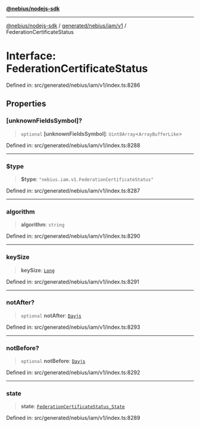 [**@nebius/nodejs-sdk**](../../../../../README.md)

---

[@nebius/nodejs-sdk](../../../../../README.md) / [generated/nebius/iam/v1](../README.md) / FederationCertificateStatus

# Interface: FederationCertificateStatus

Defined in: src/generated/nebius/iam/v1/index.ts:8286

## Properties

### \[unknownFieldsSymbol\]?

> `optional` **\[unknownFieldsSymbol\]**: `Uint8Array`\<`ArrayBufferLike`\>

Defined in: src/generated/nebius/iam/v1/index.ts:8288

---

### $type

> **$type**: `"nebius.iam.v1.FederationCertificateStatus"`

Defined in: src/generated/nebius/iam/v1/index.ts:8287

---

### algorithm

> **algorithm**: `string`

Defined in: src/generated/nebius/iam/v1/index.ts:8290

---

### keySize

> **keySize**: [`Long`](../../../../../runtime/protos/core/classes/Long.md)

Defined in: src/generated/nebius/iam/v1/index.ts:8291

---

### notAfter?

> `optional` **notAfter**: [`Dayjs`](../../../../../runtime/protos/core/dayjs/classes/Dayjs.md)

Defined in: src/generated/nebius/iam/v1/index.ts:8293

---

### notBefore?

> `optional` **notBefore**: [`Dayjs`](../../../../../runtime/protos/core/dayjs/classes/Dayjs.md)

Defined in: src/generated/nebius/iam/v1/index.ts:8292

---

### state

> **state**: [`FederationCertificateStatus_State`](../type-aliases/FederationCertificateStatus_State.md)

Defined in: src/generated/nebius/iam/v1/index.ts:8289
